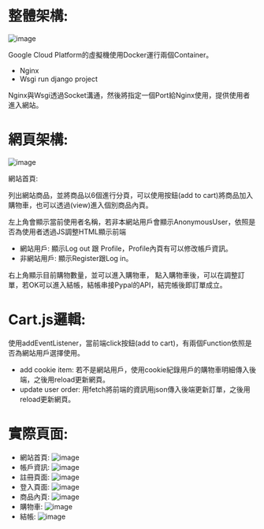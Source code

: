 # 整體架構:
![image](https://github.com/Joyang0419/Django_EcommerceWebsite/blob/master/image/%E6%95%B4%E9%AB%94%E6%9E%B6%E6%A7%8B.jpg)

Google Cloud Platform的虛擬機使用Docker運行兩個Container。
- Nginx
- Wsgi run django project

Nginx與Wsgi透過Socket溝通，然後將指定一個Port給Nginx使用，提供使用者進入網站。

# 網頁架構:
![image](https://github.com/Joyang0419/Django_EcommerceWebsite/blob/master/image/%E7%B6%B2%E7%AB%99%E6%B5%81%E7%A8%8B.jpg)

網站首頁: 

列出網站商品，並將商品以6個進行分頁，可以使用按鈕(add to cart)將商品加入購物車，也可以透過(view)進入個別商品內頁。

左上角會顯示當前使用者名稱，若非本網站用戶會顯示AnonymousUser，依照是否為使用者透過JS調整HTML顯示前端
- 網站用戶: 顯示Log out 跟 Profile，Profile內頁有可以修改帳戶資訊。
- 非網站用戶: 顯示Register跟Log in。

右上角顯示目前購物數量，並可以進入購物車，
點入購物車後，可以在調整訂單，若OK可以進入結帳，結帳串接Pypal的API，結完帳後即訂單成立。

# Cart.js邏輯:

使用addEventListener，當前端click按鈕(add to cart)，有兩個Function依照是否為網站用戶選擇使用。 
- add cookie item: 若不是網站用戶，使用cookie紀錄用戶的購物車明細傳入後端，之後用reload更新網頁。
- update user order: 用fetch將前端的資訊用json傳入後端更新訂單，之後用reload更新網頁。

# 實際頁面:
- 網站首頁:
![image](https://github.com/Joyang0419/Django_EcommerceWebsite/blob/master/image/%E7%B6%B2%E7%AB%99%E9%A6%96%E9%A0%81.jpg)
- 帳戶資訊:
![image](https://github.com/Joyang0419/Django_EcommerceWebsite/blob/master/image/profile.jpg)
- 註冊頁面:
![image](https://github.com/Joyang0419/Django_EcommerceWebsite/blob/master/image/register.jpg)
- 登入頁面:
![image](https://github.com/Joyang0419/Django_EcommerceWebsite/blob/master/image/LOGIN.jpg)
- 商品內頁:
![image](https://github.com/Joyang0419/Django_EcommerceWebsite/blob/master/image/view.jpg)
- 購物車:
![image](https://github.com/Joyang0419/Django_EcommerceWebsite/blob/master/image/cart.jpg)
- 結帳:
![image](https://github.com/Joyang0419/Django_EcommerceWebsite/blob/master/image/checkout.jpg)
